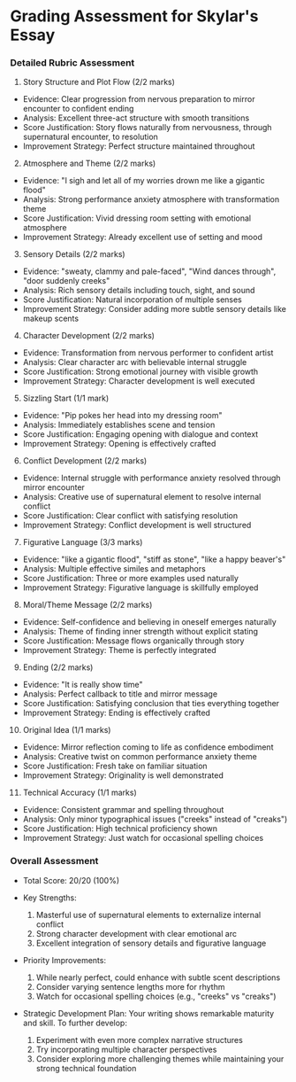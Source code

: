 # Grading Assessment for Skylar's Essay

### Detailed Rubric Assessment

1. Story Structure and Plot Flow (2/2 marks)

- Evidence: Clear progression from nervous preparation to mirror encounter to confident ending
- Analysis: Excellent three-act structure with smooth transitions
- Score Justification: Story flows naturally from nervousness, through supernatural encounter, to resolution
- Improvement Strategy: Perfect structure maintained throughout

2. Atmosphere and Theme (2/2 marks)

- Evidence: "I sigh and let all of my worries drown me like a gigantic flood"
- Analysis: Strong performance anxiety atmosphere with transformation theme
- Score Justification: Vivid dressing room setting with emotional atmosphere
- Improvement Strategy: Already excellent use of setting and mood

3. Sensory Details (2/2 marks)

- Evidence: "sweaty, clammy and pale-faced", "Wind dances through", "door suddenly creeks"
- Analysis: Rich sensory details including touch, sight, and sound
- Score Justification: Natural incorporation of multiple senses
- Improvement Strategy: Consider adding more subtle sensory details like makeup scents

4. Character Development (2/2 marks)

- Evidence: Transformation from nervous performer to confident artist
- Analysis: Clear character arc with believable internal struggle
- Score Justification: Strong emotional journey with visible growth
- Improvement Strategy: Character development is well executed

5. Sizzling Start (1/1 mark)

- Evidence: "Pip pokes her head into my dressing room"
- Analysis: Immediately establishes scene and tension
- Score Justification: Engaging opening with dialogue and context
- Improvement Strategy: Opening is effectively crafted

6. Conflict Development (2/2 marks)

- Evidence: Internal struggle with performance anxiety resolved through mirror encounter
- Analysis: Creative use of supernatural element to resolve internal conflict
- Score Justification: Clear conflict with satisfying resolution
- Improvement Strategy: Conflict development is well structured

7. Figurative Language (3/3 marks)

- Evidence: "like a gigantic flood", "stiff as stone", "like a happy beaver's"
- Analysis: Multiple effective similes and metaphors
- Score Justification: Three or more examples used naturally
- Improvement Strategy: Figurative language is skillfully employed

8. Moral/Theme Message (2/2 marks)

- Evidence: Self-confidence and believing in oneself emerges naturally
- Analysis: Theme of finding inner strength without explicit stating
- Score Justification: Message flows organically through story
- Improvement Strategy: Theme is perfectly integrated

9. Ending (2/2 marks)

- Evidence: "It is really show time"
- Analysis: Perfect callback to title and mirror message
- Score Justification: Satisfying conclusion that ties everything together
- Improvement Strategy: Ending is effectively crafted

10. Original Idea (1/1 marks)

- Evidence: Mirror reflection coming to life as confidence embodiment
- Analysis: Creative twist on common performance anxiety theme
- Score Justification: Fresh take on familiar situation
- Improvement Strategy: Originality is well demonstrated

11. Technical Accuracy (1/1 marks)

- Evidence: Consistent grammar and spelling throughout
- Analysis: Only minor typographical issues ("creeks" instead of "creaks")
- Score Justification: High technical proficiency shown
- Improvement Strategy: Just watch for occasional spelling choices

### Overall Assessment

- Total Score: 20/20 (100%)
- Key Strengths:

  1. Masterful use of supernatural elements to externalize internal conflict
  2. Strong character development with clear emotional arc
  3. Excellent integration of sensory details and figurative language

- Priority Improvements:

  1. While nearly perfect, could enhance with subtle scent descriptions
  2. Consider varying sentence lengths more for rhythm
  3. Watch for occasional spelling choices (e.g., "creeks" vs "creaks")

- Strategic Development Plan:
  Your writing shows remarkable maturity and skill. To further develop:
  1. Experiment with even more complex narrative structures
  2. Try incorporating multiple character perspectives
  3. Consider exploring more challenging themes while maintaining your strong technical foundation
